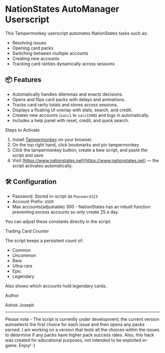 # NationStates AutoManager Userscript

This Tampermonkey userscript automates NationStates tasks such as:
- Resolving issues
- Opening card packs
- Switching between multiple accounts
- Creating new accounts
- Tracking card rarities dynamically across sessions

## 📦 Features

- Automatically handles dilemmas and enacts decisions.
- Opens and flips card packs with delays and animations.
- Tracks card rarity totals and stores across sessions.
- Displays a floating UI overlay with stats, search, and credit.
- Creates new accounts (`sacc1` to `sacc1500`) and logs in automatically.
- Includes a help panel with reset, credit, and quick search.

Steps to Activate

1. Install [Tampermonkey](https://www.tampermonkey.net/) on your browser.
2. On the top right hand, click bookmarks and pin tampermonkey
3. Click the tampermonkey button, create a bew script, and paste the script and save
4. Visit [https://www.nationstates.net](https://www.nationstates.net) — the script activates automatically.

## 🛠️ Configuration

- Password: Stored in-script as `Password123`
- Account Prefix: `USER`
- Max accounts(adjustable) 300 - NationStates has an inbuilt function preventing excess accounts so only create 25 a day.

You can adjust these constants directly in the script.

Trading Card Counter

The script keeps a persistent count of:
- Common
- Uncommon
- Rare
- Ultra-rare
- Epic
- Legendary

Also shows which accounts hold legendary cards.

Author

Ashok Joseph

---

Please note - The script is currently under development; the current version autoselects the first choice for each issue and then opens any packs earned. I am working on a version that tests all the choices within the issues to determine if any packs have higher pack success rates. Also, this hack was created for educational purposes, not intended to be exploited in-game. Enjoy! :)
